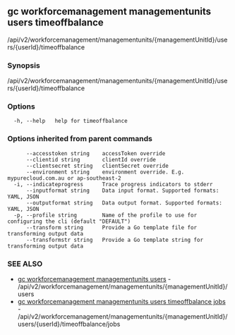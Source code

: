 ## gc workforcemanagement managementunits users timeoffbalance

/api/v2/workforcemanagement/managementunits/{managementUnitId}/users/{userId}/timeoffbalance

### Synopsis

/api/v2/workforcemanagement/managementunits/{managementUnitId}/users/{userId}/timeoffbalance

### Options

```
  -h, --help   help for timeoffbalance
```

### Options inherited from parent commands

```
      --accesstoken string    accessToken override
      --clientid string       clientId override
      --clientsecret string   clientSecret override
      --environment string    environment override. E.g. mypurecloud.com.au or ap-southeast-2
  -i, --indicateprogress      Trace progress indicators to stderr
      --inputformat string    Data input format. Supported formats: YAML, JSON
      --outputformat string   Data output format. Supported formats: YAML, JSON
  -p, --profile string        Name of the profile to use for configuring the cli (default "DEFAULT")
      --transform string      Provide a Go template file for transforming output data
      --transformstr string   Provide a Go template string for transforming output data
```

### SEE ALSO

* [gc workforcemanagement managementunits users](gc_workforcemanagement_managementunits_users.html)	 - /api/v2/workforcemanagement/managementunits/{managementUnitId}/users
* [gc workforcemanagement managementunits users timeoffbalance jobs](gc_workforcemanagement_managementunits_users_timeoffbalance_jobs.html)	 - /api/v2/workforcemanagement/managementunits/{managementUnitId}/users/{userId}/timeoffbalance/jobs



